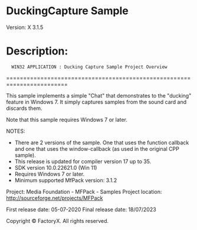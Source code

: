 # DuckingCapture Sample
Version: X 3.1.5

Description:
  ========================================================================
      WIN32 APPLICATION : Ducking Capture Sample Project Overview
  ========================================================================

  This sample implements a simple "Chat" that demonstrates to the "ducking" 
  feature in Windows 7. It simply captures samples from the sound card and 
  discards them.

  Note that this sample requires Windows 7 or later. 

NOTES: 
 - There are 2 versions of the sample. One that uses the function callback and 
   one that uses the window-callback (as used in the original CPP sample).
 - This release is updated for compiler version 17 up to 35.
 - SDK version 10.0.22621.0 (Win 11)
 - Requires Windows 7 or later.
 - Minimum supported MfPack version: 3.1.2

Project: Media Foundation - MFPack - Samples
Project location: http://sourceforge.net/projects/MFPack

First release date: 05-07-2020
Final release date: 18/07/2023

Copyright © FactoryX. All rights reserved.